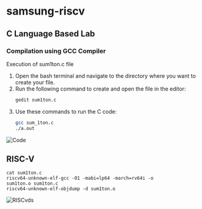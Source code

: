 # samsung-riscv
## C Language Based Lab

### Compilation using GCC Compiler

Execution of sum1ton.c file

1. Open the bash terminal and navigate to the directory where you want to create your file.
2. Run the following command to create and open the file in the editor:
   ```bash
   gedit sum1ton.c
3. Use these commands to run the C code:
   ```bash
   gcc sum_1ton.c
   ./a.out
  ![Code](https://github.com/user-attachments/assets/c3bbbc08-4d9c-4292-8bd0-3be40754b7f1)

## RISC-V
  ```
  cat sum1ton.c
  riscv64-unknown-elf-gcc -O1 -mabi=lp64 -march=rv64i -o sum1ton.o sum1ton.c
  riscv64-unknown-elf-objdump -d sum1ton.o
  ```

![RISCvds](https://github.com/user-attachments/assets/51b26b54-ffc5-4e2f-a572-0c616bc602fd)
